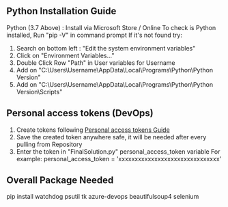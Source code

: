## Python Installation Guide
Python (3.7 Above) : Install via Microsoft Store / Online 
To check is Python installed, Run "pip -V" in command prompt
If it's not found try:
1.  Search on bottom left : "Edit the system environment variables"
2.  Click on "Environment Variables..."
3.  Double Click Row "Path" in User variables for Username
4.  Add on "C:\Users\Username\AppData\Local\Programs\Python\Python Version"
5.  Add on "C:\Users\Username\AppData\Local\Programs\Python\Python Version\Scripts"

## Personal access tokens (DevOps)
1. Create tokens following [Personal access tokens Guide](https://learn.microsoft.com/en-us/azure/devops/organizations/accounts/use-personal-access-tokens-to-authenticate?view=azure-devops&tabs=Windows)
2. Save the created token anywhere safe, it will be needed after every pulling from Repository
3. Enter the token in "FinalSolution.py" personal_access_token variable
For example:  personal_access_token = 'xxxxxxxxxxxxxxxxxxxxxxxxxxxxxxx'

## Overall Package Needed
pip install watchdog psutil tk azure-devops beautifulsoup4 selenium
